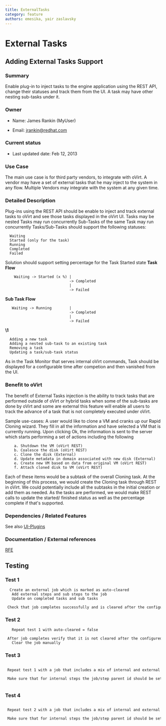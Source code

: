 ```yaml
---
title: ExternalTasks
category: feature
authors: emesika, yair zaslavsky
---
```


# External Tasks

## Adding External Tasks Support

### Summary

Enable plug-in to inject tasks to the engine application using the REST API, change their statuses and track them from the UI.
A task may have other nesting sub-tasks under it.

### Owner

*   Name: James Rankin (MyUser)

<!-- -->

*   Email: jrankin@redhat.com

### Current status

*   Last updated date: Feb 12, 2013

### Use Case

The main use case is for third party vendors, to integrate with oVirt. A vendor may have a set of external tasks that he may inject to the system in any flow. Multiple Vendors may integrate with the system at any given time.

### Detailed Description

Plug-ins using the REST API should be enable to inject and track external tasks to oVirt and see those tasks displayed in the oVirt UI.
Tasks may be nested
Tasks may run concurrently
Sub-Tasks of the same Task may run concurrently
Tasks/Sub-Tasks should support the following statuses:

      Waiting
      Started (only for the task)
      Running
      Completed 
      Failed

Solution should support setting percentage for the Task Started state
**Task Flow**

        Waiting -> Started (x %) |
                                 -> Completed
                                 |
                                 -> Failed 

**Sub Task Flow**

       Waiting -> Running        |
                                 -> Completed
                                 |
                                 -> Failed

**\1**

      Adding a new task
      Adding a nested sub-task to an existing task
      Removing a task
      Updating a task/sub-task status

As in the Task Monitor that serves internal oVirt commands, Task should be displayed for a configurable time after competion and then vanished from the UI.

### Benefit to oVirt

The benefit of External Tasks injection is the ability to track tasks that are performed outside of oVirt or hybrid tasks when some of the sub-tasks are done by oVirt and some are external
this feature will enable all users to track the advance of a task that is not completely executed under oVirt.

Sample use-cases:
A user would like to clone a VM and cranks up our Rapid Cloning wizard. They fill in all the information and have selected a VM that is currently running. Upon clicking Ok, the information is sent to the server which starts performing a set of actions including the following

        a. Shutdown the VM (oVirt REST)
        b. Coalesce the disk (oVirt REST)
        c. Clone the disk (External)
        d. Update metadata in domain associated with new disk (External)
        e. Create new VM based on data from original VM (oVirt REST)
        f. Attach cloned disk to VM (oVirt REST)

Each of these items would be a subtask of the overall Cloning task. At the beginning of this process, we would create the Cloning task through REST in oVirt. We could potentially include all the subtasks in the initial creation or add them as needed.
 As the tasks are performed, we would make REST calls to update the started/ finished status as well as the percentage complete if that's supported.

### Dependencies / Related Features

See also [UI-Plugins](/develop/release-management/features/ux/uiplugins43.html)

### Documentation / External references

[RFE](https://bugzilla.redhat.com/show_bug.cgi?id=872719)




## Testing

### Test 1

      Create an external job which is marked as auto-cleared
       Add external steps and sub steps to the job
       Update on completed tasks and sub tasks 
       Check that job completes successfully and is cleared after the configured timeout 

### Test 2

       Repeat test 1 with auto-cleared = false
       After job completes verify that it is not cleared after the configured timeout from DB
       Clear the job manually

### Test 3

       Repeat test 1 with a job that includes a mix of internal and external steps , 
       Make sure that for internal steps the job/step parent id should be set in the URI parameters
       

### Test 4

       Repeat test 2 with a job that includes a mix of internal and external steps ,
       Make sure that for internal steps the job/step parent id should be set in the URI parameters

